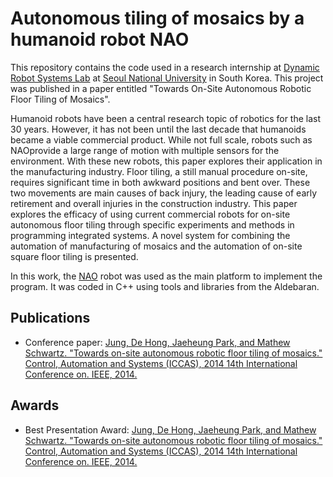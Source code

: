 # Autonomous tiling of mosaics by a humanoid robot NAO

This repository contains the code used in a research internship at [Dynamic Robot Systems Lab](http://dyros.snu.ac.kr) at [Seoul National University](http://www.useoul.edu) in South Korea. This project was published in a paper entitled "Towards On-Site Autonomous Robotic Floor Tiling of Mosaics".

Humanoid robots have been a central research topic of robotics for the last 30 years. However, it has not been until the last decade that humanoids became a viable commercial product. While not full scale, robots such as NAOprovide a large range of motion with multiple sensors for the environment. With these new robots, this paper explores their application in the manufacturing industry. Floor tiling, a still manual procedure on-site, requires significant time in both awkward positions and bent over. These two movements are main causes of back injury, the leading cause of early retirement and overall injuries in the construction industry. This paper explores the efficacy of using current commercial robots for on-site autonomous floor tiling through specific experiments and methods in programming integrated systems. A novel system for combining the automation of manufacturing of mosaics and the automation of on-site square floor tiling is presented.

In this work, the [NAO](https://www.ald.softbankrobotics.com/en/cool-robots/nao) robot was used as the main platform to implement the program. It was coded in C++ using tools and libraries from the Aldebaran. 

## Publications
* Conference paper: [Jung, De Hong, Jaeheung Park, and Mathew Schwartz. "Towards on-site autonomous robotic floor tiling of mosaics." Control, Automation and Systems (ICCAS), 2014 14th International Conference on. IEEE, 2014.](http://ieeexplore.ieee.org/xpl/login.jsp?tp=&arnumber=6987959&url=http%3A%2F%2Fieeexplore.ieee.org%2Fiel7%2F6971252%2F6987542%2F06987959.pdf)

## Awards
* Best Presentation Award: [Jung, De Hong, Jaeheung Park, and Mathew Schwartz. "Towards on-site autonomous robotic floor tiling of mosaics." Control, Automation and Systems (ICCAS), 2014 14th International Conference on. IEEE, 2014.](https://drive.google.com/open?id=0B5QFVyyQ_lQ5MW1oak5tUTc5dE1meC1OU0dyWkhsSnB2MkQw)
